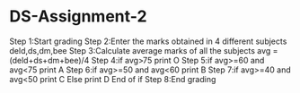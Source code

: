 # DS-Assignment-2
Step 1:Start grading
Step 2:Enter the marks obtained in 4 different subjects deld,ds,dm,bee
Step 3:Calculate average marks of all the subjects 
       avg = (deld+ds+dm+bee)/4
Step 4:if avg>75
        print O
Step 5:if avg>=60 and avg<75
        print A
Step 6:if avg>=50 and avg<60
        print B
Step 7:if avg>=40 and avg<50
        print C
       Else
        print D 
       End of if
Step 8:End grading

